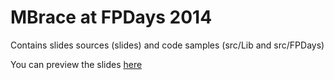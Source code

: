 # MBrace at FPDays 2014

Contains slides sources (slides) and code samples (src/Lib and src/FPDays)

You can preview the slides [here](http://anirothan.github.io/FPDaysMBrace/)

